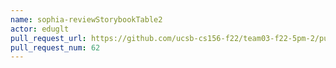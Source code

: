 ```yaml
---
name: sophia-reviewStorybookTable2
actor: eduglt
pull_request_url: https://github.com/ucsb-cs156-f22/team03-f22-5pm-2/pull/62
pull_request_num: 62
---
```

